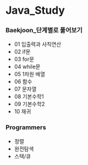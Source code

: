<h1>Java_Study</h1>

<h3>Baekjoon_단계별로 풀어보기</h3>

- 01 입출력과 사칙연산
- 02 if문
- 03 for문
- 04 while문
- 05 1차원 배열
- 06 함수
- 07 문자열
- 08 기본수학1
- 09 기본수학2
- 10 재귀

<h3>Programmers</h3>

- 정렬
- 완전탐색
- 스택/큐
